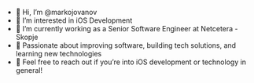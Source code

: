 - 👋 Hi, I’m @markojovanov
- 👀 I’m interested in iOS Development
- 🌱 I’m currently working as a Senior Software Engineer at Netcetera - Skopje
- 🚀 Passionate about improving software, building tech solutions, and learning new technologies
- 💬 Feel free to reach out if you’re into iOS development or technology in general!
